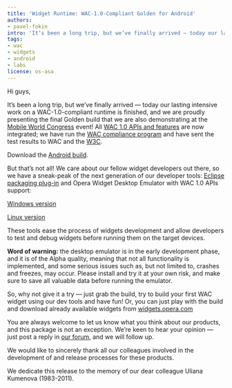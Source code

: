 ```yaml
---
title: 'Widget Runtime: WAC-1.0-Compliant Golden for Android'
authors:
- pavel-fokin
intro: 'It’s been a long trip, but we’ve finally arrived — today our lasting intensive work on a WAC-1.0-compliant runtime is finished, and we are proudly presenting the final Golden build that we are also demonstrating at the Mobile World Congress event!'
tags:
- wac
- widgets
- android
- labs
license: os-asa
---
```


Hi guys,

It’s been a long trip, but we’ve finally arrived — today our lasting intensive work on a WAC-1.0-compliant runtime is finished, and we are proudly presenting the final Golden build that we are also demonstrating at the [Mobile World Congress][1] event! All [WAC 1.0 APIs and features][2] are now integrated; we have run the [WAC compliance program][3] and have sent the test results to WAC and the [W3C][4].

[1]: http://www.mobileworldcongress.com/
[2]: http://www.wacapps.net/web/portal/1_0spec
[3]: http://tests.wacapps.net/
[4]: http://dev.w3.org/2006/waf/widgets/imp-report/

Download the [Android build][5].

[5]: http://www.opera.com/download/get.pl?sub=++++&id=33469&location=270&nothanks=yes

But that’s not all! We care about our fellow widget developers out there, so we have a sneak-peak of the next generation of our developer tools: [Eclipse packaging plug-in][6] and Opera Widget Desktop Emulator with WAC 1.0 APIs support:

[6]: http://team.opera.com/widgets-sdk/

[Windows version][7]

[7]: http://www.opera.com/download/get.pl?sub=++++&id=33470&location=270&nothanks=yes

[Linux version][8]

[8]: http://www.opera.com/download/get.pl?sub=++++&id=33471&location=270&nothanks=yes

These tools ease the process of widgets development and allow developers to test and debug widgets before running them on the target devices.

**Word of warning:** the desktop emulator is in the early development phase, and it is of the Alpha quality, meaning that not all functionality is implemented, and some serious issues such as, but not limited to, crashes and freezes, may occur. Please install and try it at your own risk, and make sure to save all valuable data before running the emulator.

So, why not give it a try — just grab the build, try to build your first WAC widget using our dev tools and have fun! Or, you can just play with the build and download already available widgets from [widgets.opera.com][9]

[9]: http://widgets.opera.com

You are always welcome to let us know what you think about our products, and this package is not an exception. We’re keen to hear your opinion — just post a reply in [our forum][10], and we will follow up.

[10]: http://my.opera.com/community/forums/forum.dml?id=1296

We would like to sincerely thank all our colleagues involved in the development of and release processes for these products.

We dedicate this release to the memory of our dear colleague Uliana Kumenova (1983-2011).
